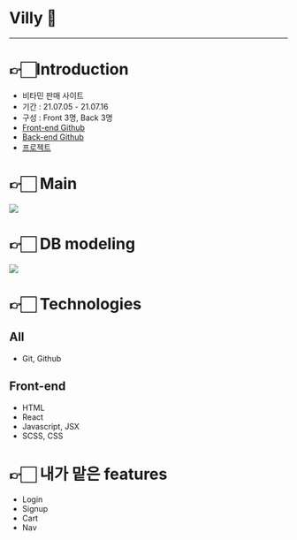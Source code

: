 # Villy 💊

---------

# 👉🏻Introduction
- 비타민 판매 사이트
- 기간 : 21.07.05 - 21.07.16
- 구성 : Front 3명, Back 3명
- [Front-end Github](https://github.com/wecode-bootcamp-korea/22-1st-Villy-backend)
- [Back-end Github](https://github.com/wecode-bootcamp-korea/22-1st-Villy-frontend)
- [프로젝트 ](https://www.youtube.com/watch?v=CdPFYuU889U)

# 👉🏻 Main

![](https://images.velog.io/images/e_soojeong/post/7b15ed84-3fe4-4dcc-a9d5-31e47ddb27d9/%E1%84%89%E1%85%B3%E1%84%8F%E1%85%B3%E1%84%85%E1%85%B5%E1%86%AB%E1%84%89%E1%85%A3%E1%86%BA%202021-07-16%20%E1%84%8B%E1%85%A9%E1%84%92%E1%85%AE%205.53.38.png)

# 👉🏻 DB modeling
![](https://images.velog.io/images/e_soojeong/post/1bbe27c7-00ba-407c-a36d-e4b5f5d21d7b/%E1%84%89%E1%85%B3%E1%84%8F%E1%85%B3%E1%84%85%E1%85%B5%E1%86%AB%E1%84%89%E1%85%A3%E1%86%BA%202021-07-16%20%E1%84%8B%E1%85%A9%E1%84%92%E1%85%AE%205.55.19.png)

# 👉🏻 Technologies
## All
- Git, Github
## Front-end
- HTML
- React
- Javascript, JSX 
- SCSS, CSS

# 👉🏻 내가 맡은 features
- Login
- Signup
- Cart
- Nav

